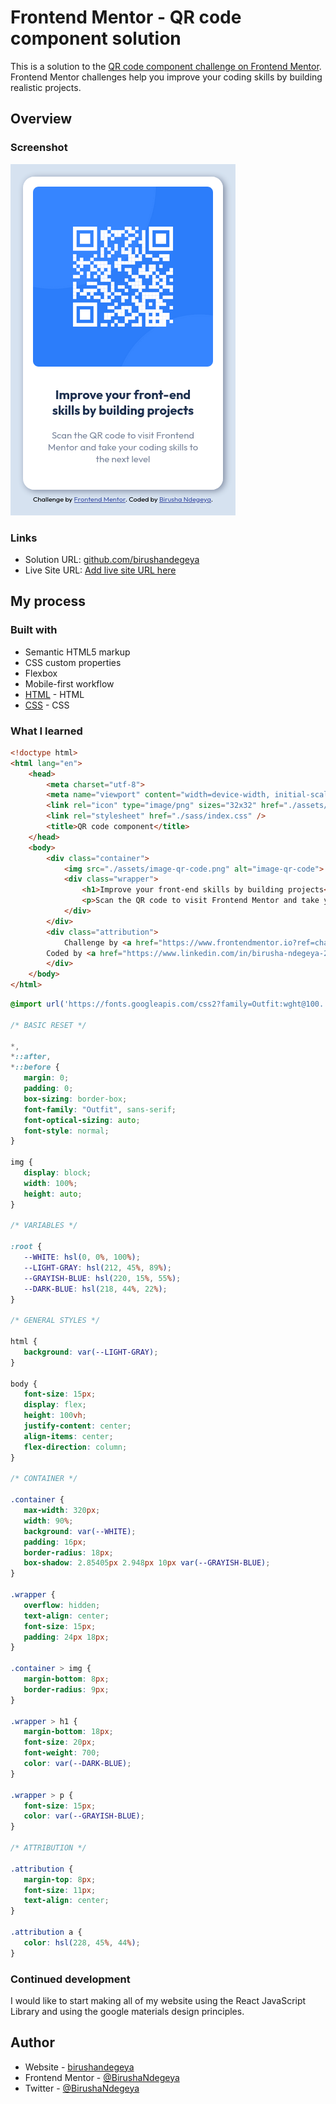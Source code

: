 # Frontend Mentor - QR code component solution

This is a solution to the [QR code component challenge on Frontend Mentor](https://www.frontendmentor.io/challenges/qr-code-component-iux_sIO_H). Frontend Mentor challenges help you improve your coding skills by building realistic projects. 


## Overview

### Screenshot

![mobile-desing](./design/responsive-mobile-qr-code.png)


### Links

- Solution URL: [github.com/birushandegeya](https://github.com/BirushaNdegeya/qr-code-component)
- Live Site URL: [Add live site URL here](https://your-live-site-url.com)

## My process

### Built with

- Semantic HTML5 markup
- CSS custom properties
- Flexbox
- Mobile-first workflow
- [HTML]() - HTML
- [CSS]() - CSS

### What I learned

```html
<!doctype html>
<html lang="en">
	<head>
		<meta charset="utf-8">
		<meta name="viewport" content="width=device-width, initial-scale=1.0">
		<link rel="icon" type="image/png" sizes="32x32" href="./assets/favicon-32x32.png">
		<link rel="stylesheet" href="./sass/index.css" />
		<title>QR code component</title>
	</head>
	<body>
		<div class="container">
			<img src="./assets/image-qr-code.png" alt="image-qr-code">
			<div class="wrapper">
				<h1>Improve your front-end skills by building projects</h1>
				<p>Scan the QR code to visit Frontend Mentor and take your coding skills to the next level</p>
			</div>
		</div>
		<div class="attribution">
			Challenge by <a href="https://www.frontendmentor.io?ref=challenge" target="_blank">Frontend Mentor</a>. 
		Coded by <a href="https://www.linkedin.com/in/birusha-ndegeya-243b032a9/">Birusha Ndegeya</a>.
		</div>
	</body>
</html>
```
```css
@import url('https://fonts.googleapis.com/css2?family=Outfit:wght@100..900&display=swap');

/* BASIC RESET */

*,
*::after,
*::before {
   margin: 0;
   padding: 0;
   box-sizing: border-box;
   font-family: "Outfit", sans-serif;
   font-optical-sizing: auto;
   font-style: normal;
}

img {
   display: block;
   width: 100%;
   height: auto;
}

/* VARIABLES */

:root {
   --WHITE: hsl(0, 0%, 100%);
   --LIGHT-GRAY: hsl(212, 45%, 89%);
   --GRAYISH-BLUE: hsl(220, 15%, 55%);
   --DARK-BLUE: hsl(218, 44%, 22%);
}

/* GENERAL STYLES */

html {
   background: var(--LIGHT-GRAY);
}

body {
   font-size: 15px;
   display: flex;
   height: 100vh;
   justify-content: center;
   align-items: center;
   flex-direction: column;
}

/* CONTAINER */

.container {
   max-width: 320px;
   width: 90%;
   background: var(--WHITE);
   padding: 16px;
   border-radius: 18px;
   box-shadow: 2.85405px 2.948px 10px var(--GRAYISH-BLUE);
}

.wrapper {
   overflow: hidden;
   text-align: center;
   font-size: 15px;
   padding: 24px 18px;
}

.container > img {
   margin-bottom: 8px;
   border-radius: 9px;
}

.wrapper > h1 {
   margin-bottom: 18px;
   font-size: 20px;
   font-weight: 700;
   color: var(--DARK-BLUE);
}

.wrapper > p {
   font-size: 15px;
   color: var(--GRAYISH-BLUE);
}

/* ATTRIBUTION */

.attribution {
   margin-top: 8px;
   font-size: 11px; 
   text-align: center; 
}

.attribution a {
   color: hsl(228, 45%, 44%); 
}
```

### Continued development

I would like to start making all of my website using the React JavaScript Library and using the google materials design principles.


## Author

- Website - [birushandegeya](https://www.your-site.com)
- Frontend Mentor - [@BirushaNdegeya](https://www.frontendmentor.io/profile/yourusername)
- Twitter - [@BirushaNdegeya](https://twitter.com/BNdegeya62741)